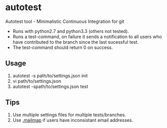 autotest
========

Autotest tool - Minimalistic Continuous Integration for git

* Runs with python2.7 and python3.3 (others not tested).
* Runs a test-command, on failure it sends a notification to all users who have
  contributed to the branch since the last sucessful test.
* The test-command should return 0 on success.

Usage
-----

1. autotest -s path/to/settings.json init
2. vi path/to/settings.json
3. autotest -spath/to/settings.json test

Tips
----

1. Use multiple settings files for multiple tests/branches.
2. Use [.mailmap](http://www.kernel.org/pub/software/scm/git/docs/git-shortlog.html)
   if users have inconsistant email addresses.
